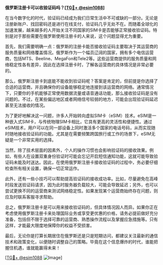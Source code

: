**俄罗斯注册卡可以收验证码吗？[[TG💪+ @esim1088](https://t.me/s/esim1088)]**

在当今数字化的时代，验证码已经成为我们日常生活中不可或缺的一部分。无论是注册新账户、找回密码还是进行在线支付，验证码几乎无处不在。而随着全球化的加速发展，越来越多的人开始关注不同国家的SIM卡是否能够正常接收验证码。特别是对于那些需要在俄罗斯使用注册卡的人来说，这个问题显得尤为重要。

首先，我们需要明确一点：俄罗斯的注册卡能否接收验证码主要取决于其运营商的服务质量和网络覆盖情况。俄罗斯作为一个幅员辽阔的国家，拥有多个电信运营商，包括MTS、Beeline、MegaFon和Tele2等。这些运营商提供的服务质量和网络稳定性各有差异，因此在选择注册卡时，了解各运营商的具体情况是非常必要的。

那么，俄罗斯注册卡到底能不能收到验证码呢？答案是肯定的，但前提是你选择了合适的运营商，并且确保你的设备能够稳定地连接到该运营商的网络。通常情况下，只要你的手机能够正常使用数据流量或语音通话功能，那么接收验证码是没有问题的。不过，在某些偏远地区或者网络信号较弱的地方，可能会出现验证码延迟甚至无法接收的情况。

为了更好地解决这一问题，许多人开始转向虚拟SIM卡（eSIM）技术。eSIM是一种嵌入式SIM卡，与传统物理SIM卡相比，它具有更高的灵活性和便捷性。通过eSIM技术，用户可以在同一部设备上同时激活多个国家的电话号码，从而实现随时随地接收验证码的功能。尤其是在需要频繁跨国旅行或工作的场景下，eSIM无疑是一个非常实用的选择。

当然，除了技术层面的因素外，个人的操作习惯也会影响验证码的接收效果。例如，有些人在设置双重身份验证时可能会忘记开启短信通知功能，这就可能导致验证码未能及时送达。因此，在使用俄罗斯注册卡接收验证码的过程中，务必要仔细检查所有相关设置，确保一切正常运作。

此外，还有一些小技巧可以帮助提高验证码的接收成功率。比如，尽量避免在高峰时段发送验证码请求，因为此时服务器负载较大，可能会导致延迟；另外，也可以尝试更换不同的运营商来测试网络稳定性。如果发现某个运营商始终存在问题，则应及时联系客服寻求帮助。

总之，俄罗斯注册卡是可以用来接收验证码的，但具体情况因人而异。如果你正在考虑使用俄罗斯注册卡来处理国际业务或享受更优惠的价格，请务必提前做好充分准备，包括但不限于选择可靠的运营商、熟悉操作流程以及掌握应急措施等。只有这样，才能最大限度地保障你的权益不受损害。

最后，无论你是打算长期居住在俄罗斯还是只是短期访问，都建议关注最新的通信技术和政策变化，以便随时调整自己的策略。毕竟在这个信息爆炸的时代，谁能把握住机遇，谁就能赢得未来！

[[TG💪+ @esim1088](https://t.me/s/esim1088) ![Image](https://i.postimg.cc/4NQfJmqS/Snipaste-2025-05-13-00-14-12.png)]